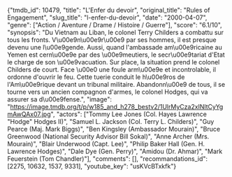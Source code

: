 {"tmdb_id": 10479, "title": "L'Enfer du devoir", "original_title": "Rules of Engagement", "slug_title": "l-enfer-du-devoir", "date": "2000-04-07", "genre": ["Action / Aventure / Drame / Histoire / Guerre"], "score": "6.1/10", "synopsis": "Du Vietnam au Liban, le colonel Terry Childers a combattu sur tous les fronts. V\u00e9n\u00e9r\u00e9 par ses hommes, il est presque devenu une l\u00e9gende. Aussi, quand l'ambassade am\u00e9ricaine au Yemen est cern\u00e9e par des \u00e9meutiers, le secr\u00e9tariat d'Etat le charge de son \u00e9vacuation. Sur place, la situation prend le colonel Childers de court. Face \u00e0 une foule arm\u00e9e et incontrolable, il ordonne d'ouvrir le feu. Cette tuerie conduit le h\u00e9ros de l'Am\u00e9rique devant un tribunal militaire. Abandonn\u00e9 de tous, il se tourne vers un ancien compagnon d'armes, le colonel Hodges, qui va assurer sa d\u00e9fense.", "image": "https://image.tmdb.org/t/p/w185_and_h278_bestv2/1UlrMyCza2xINltCyYgmAwQAx07.jpg", "actors": ["Tommy Lee Jones (Col. Hayes Lawrence \"Hodge\" Hodges II)", "Samuel L. Jackson (Col. Terry L. Childers)", "Guy Pearce (Maj. Mark Biggs)", "Ben Kingsley (Ambassador Mourain)", "Bruce Greenwood (National Security Advisor Bill Sokal)", "Anne Archer (Mrs. Mourain)", "Blair Underwood (Capt. Lee)", "Philip Baker Hall (Gen. H. Lawrence Hodges)", "Dale Dye (Gen. Perry)", "Amidou (Dr. Ahmar)", "Mark Feuerstein (Tom Chandler)"], "comments": [], "recommandations_id": [2275, 10632, 1537, 9331], "youtube_key": "usKVcBTxkfk"}
